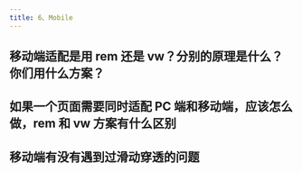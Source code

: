```yaml
---
title: 6、Mobile
---
```


## 移动端适配是用 rem 还是 vw？分别的原理是什么？你们用什么方案？

## 如果一个页面需要同时适配 PC 端和移动端，应该怎么做，rem 和 vw 方案有什么区别

## 移动端有没有遇到过滑动穿透的问题
